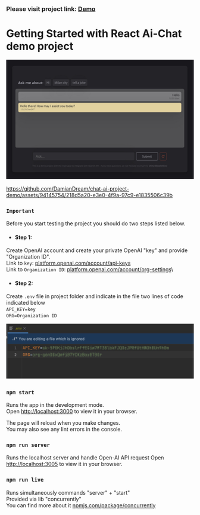 ### Please visit project link: [Demo](https://damiandream.github.io/chat-ai-project-demo/)

# Getting Started with React Ai-Chat demo project

<p align="center">
    <img src="./src/Assets/app_intro.jpg" >
</p>

https://github.com/DamianDream/chat-ai-project-demo/assets/94145754/218d5a20-e3e0-4f9a-97c9-e1835506c39b


### `Important` 
Before you start testing the project you should do two steps listed below.

- #### Step 1: 
Create OpenAI account and create your private OpenAI "key" and provide "Organization ID".\
Link to `key`: [platform.openai.com/account/api-keys](https://platform.openai.com/account/api-keys) \
Link to `Organization ID`: [platform.openai.com/account/org-settings](https://platform.openai.com/account/api-keys)\

- #### Step 2:
Create `.env` file in project folder and indicate in the file two lines of code indicated below\
`API_KEY=key`\
`ORG=Organization ID`

<p align="center">
    <img src="./src/Assets/eny_file_syntax.png" >
</p>

### `npm start`

Runs the app in the development mode.\
Open [http://localhost:3000](http://localhost:3000) to view it in your browser.

The page will reload when you make changes.\
You may also see any lint errors in the console.

### `npm run server`
Runs the localhost server and handle Open-AI API request
Open [http://localhost:3005](http://localhost:3005) to view it in your browser.

### `npm run live`
Runs simultaneously commands "server" + "start" \
Provided via lib "concurrently" \
You can find more about it [npmjs.com/package/concurrently](https://www.npmjs.com/package/concurrently)
